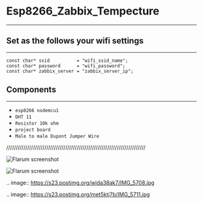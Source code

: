 # Esp8266_Zabbix_Tempecture
---------------------------
##
## Set as the follows your wifi settings
---------------------------------------

	const char* ssid          = "wifi_ssid_name";
	const char* password      = "wifi_password";
	const char* zabbix_server = "zabbix_server_ip";

##
## Components
-------------

- `esp8266 nodemcu1`
- `DHT 11`
- `Resistor 10k ohm`
- `project board`
- `Male to male Dupont Jumper Wire`

/////////////////////////////////////////////////////////////////////////

![Flarum screenshot](https://s23.postimg.org/wida38ak7/IMG_5708.jpg:large)

![Flarum screenshot](https://s23.postimg.org/met5ktj7b/IMG_5711.jpg:large)

.. image:: https://s23.postimg.org/wida38ak7/IMG_5708.jpg

.. image:: https://s23.postimg.org/met5ktj7b/IMG_5711.jpg
